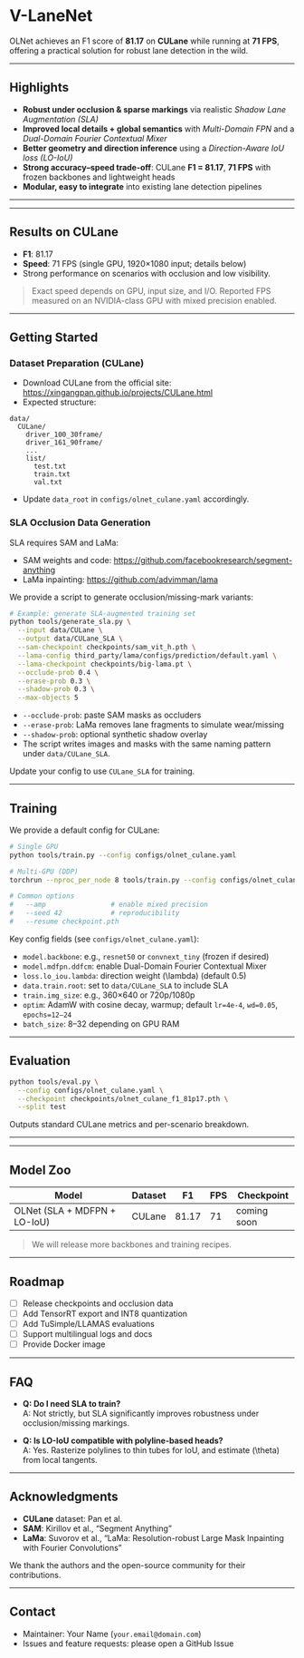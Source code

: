 # V-LaneNet


OLNet achieves an F1 score of **81.17** on **CULane** while running at **71 FPS**, offering a practical solution for robust lane detection in the wild.


---

## Highlights
- **Robust under occlusion & sparse markings** via realistic *Shadow Lane Augmentation (SLA)*
- **Improved local details + global semantics** with *Multi-Domain FPN* and a *Dual-Domain Fourier Contextual Mixer*
- **Better geometry and direction inference** using a *Direction-Aware IoU loss (LO-IoU)*
- **Strong accuracy–speed trade-off**: CULane **F1 = 81.17**, **71 FPS** with frozen backbones and lightweight heads
- **Modular, easy to integrate** into existing lane detection pipelines

---


---

## Results on CULane
- **F1**: 81.17  
- **Speed**: 71 FPS (single GPU, 1920×1080 input; details below)  
- Strong performance on scenarios with occlusion and low visibility.

> Exact speed depends on GPU, input size, and I/O. Reported FPS measured on an NVIDIA-class GPU with mixed precision enabled.

---

## Getting Started



### Dataset Preparation (CULane)
- Download CULane from the official site: https://xingangpan.github.io/projects/CULane.html
- Expected structure:
```
data/
  CULane/
    driver_100_30frame/
    driver_161_90frame/
    ...
    list/
      test.txt
      train.txt
      val.txt
```
- Update `data_root` in `configs/olnet_culane.yaml` accordingly.

### SLA Occlusion Data Generation
SLA requires SAM and LaMa:

- SAM weights and code: https://github.com/facebookresearch/segment-anything  
- LaMa inpainting: https://github.com/advimman/lama

We provide a script to generate occlusion/missing-mark variants:
```bash
# Example: generate SLA-augmented training set
python tools/generate_sla.py \
  --input data/CULane \
  --output data/CULane_SLA \
  --sam-checkpoint checkpoints/sam_vit_h.pth \
  --lama-config third_party/lama/configs/prediction/default.yaml \
  --lama-checkpoint checkpoints/big-lama.pt \
  --occlude-prob 0.4 \
  --erase-prob 0.3 \
  --shadow-prob 0.3 \
  --max-objects 5
```
- `--occlude-prob`: paste SAM masks as occluders
- `--erase-prob`: LaMa removes lane fragments to simulate wear/missing
- `--shadow-prob`: optional synthetic shadow overlay
- The script writes images and masks with the same naming pattern under `data/CULane_SLA`.

Update your config to use `CULane_SLA` for training.

---

## Training
We provide a default config for CULane:
```bash
# Single GPU
python tools/train.py --config configs/olnet_culane.yaml

# Multi-GPU (DDP)
torchrun --nproc_per_node 8 tools/train.py --config configs/olnet_culane.yaml

# Common options
#   --amp                # enable mixed precision
#   --seed 42            # reproducibility
#   --resume checkpoint.pth
```

Key config fields (see `configs/olnet_culane.yaml`):
- `model.backbone`: e.g., `resnet50` or `convnext_tiny` (frozen if desired)
- `model.mdfpn.ddfcm`: enable Dual-Domain Fourier Contextual Mixer
- `loss.lo_iou.lambda`: direction weight \(\lambda\) (default 0.5)
- `data.train.root`: set to `data/CULane_SLA` to include SLA
- `train.img_size`: e.g., 360×640 or 720p/1080p
- `optim`: AdamW with cosine decay, warmup; default `lr=4e-4`, `wd=0.05`, `epochs=12–24`
- `batch_size`: 8–32 depending on GPU RAM

---

## Evaluation
```bash
python tools/eval.py \
  --config configs/olnet_culane.yaml \
  --checkpoint checkpoints/olnet_culane_f1_81p17.pth \
  --split test
```
Outputs standard CULane metrics and per-scenario breakdown.

---




---

## Model Zoo
| Model | Dataset | F1 | FPS | Checkpoint |
|------|---------|----|-----|------------|
| OLNet (SLA + MDFPN + LO-IoU) | CULane | 81.17 | 71 | coming soon |

> We will release more backbones and training recipes.

---

## Roadmap
- [ ] Release checkpoints and occlusion data
- [ ] Add TensorRT export and INT8 quantization
- [ ] Add TuSimple/LLAMAS evaluations
- [ ] Support multilingual logs and docs
- [ ] Provide Docker image

---

## FAQ
- **Q: Do I need SLA to train?**  
  A: Not strictly, but SLA significantly improves robustness under occlusion/missing markings.

- **Q: Is LO-IoU compatible with polyline-based heads?**  
  A: Yes. Rasterize polylines to thin tubes for IoU, and estimate \(\theta\) from local tangents.


---



## Acknowledgments
- **CULane** dataset: Pan et al.  
- **SAM**: Kirillov et al., “Segment Anything”  
- **LaMa**: Suvorov et al., “LaMa: Resolution-robust Large Mask Inpainting with Fourier Convolutions”

We thank the authors and the open-source community for their contributions.

---

## Contact
- Maintainer: Your Name (`your.email@domain.com`)
- Issues and feature requests: please open a GitHub Issue

